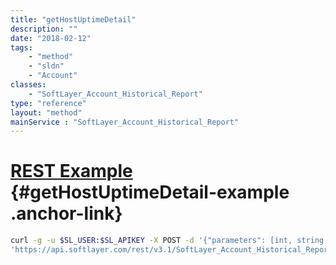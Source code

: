 ```yaml
---
title: "getHostUptimeDetail"
description: ""
date: "2018-02-12"
tags:
    - "method"
    - "sldn"
    - "Account"
classes:
    - "SoftLayer_Account_Historical_Report"
type: "reference"
layout: "method"
mainService : "SoftLayer_Account_Historical_Report"
---
```


# [REST Example](#getHostUptimeDetail-example) <a href="/article/rest/"><i class="fas fa-question"></i></a> {#getHostUptimeDetail-example .anchor-link} 
```bash
curl -g -u $SL_USER:$SL_APIKEY -X POST -d '{"parameters": [int, string, string]}' \
'https://api.softlayer.com/rest/v3.1/SoftLayer_Account_Historical_Report/getHostUptimeDetail'
```
